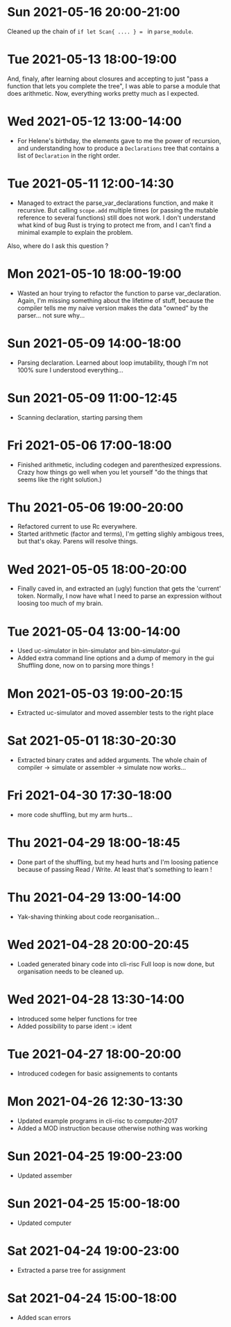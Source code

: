 # Sun 2021-05-16 20:00-21:00

Cleaned up the chain of `if let Scan{ .... } = ` in `parse_module`.

# Tue 2021-05-13 18:00-19:00
And, finaly, after learning about closures and accepting to just "pass a function that lets you complete the tree", 
I was able to parse a module that does arithmetic. Now, everything works pretty much as I expected.

# Wed 2021-05-12 13:00-14:00
- For Helene's birthday, the elements gave to me the power of recursion, and understanding
how to produce a `Declarations` tree that contains a list of `Declaration` in the right order.
 
# Tue 2021-05-11 12:00-14:30
- Managed to extract the parse_var_declarations function, and make it recursive.
But calling `scope.add` multiple times (or passing the mutable reference to several functions) still does not work. 
I don't understand what kind of bug Rust is trying to protect me from, and
I can't find a minimal example to explain the problem. 

Also, where do I ask this question ?

# Mon 2021-05-10 18:00-19:00
- Wasted an hour trying to refactor the function to parse var_declaration.
Again, I'm missing something about the lifetime of stuff, because
the compiler tells me my naive version makes the data "owned" by the parser... not sure why... 

# Sun 2021-05-09 14:00-18:00
- Parsing declaration. Learned about loop imutability, though I'm not 100% sure I understood
everything...

# Sun 2021-05-09 11:00-12:45
- Scanning declaration, starting parsing them
# Fri 2021-05-06 17:00-18:00
- Finished arithmetic, including codegen and parenthesized expressions.
Crazy how things go well when you let yourself "do the things that seems like the right solution.)
# Thu 2021-05-06 19:00-20:00
- Refactored current to use Rc<Scan> everywhere.
- Started arithmetic (factor and terms), I'm getting slighly ambigous trees, but that's okay.
Parens will resolve things.
# Wed 2021-05-05 18:00-20:00
- Finally caved in, and extracted an (ugly) function that gets the 'current' token.
Normally, I now have what I need to parse an expression without loosing too much of my brain.
# Tue 2021-05-04 13:00-14:00
- Used uc-simulator in bin-simulator and bin-simulator-gui
- Added extra command line options and a dump of memory in the gui
Shuffling done, now on to parsing more things !
# Mon 2021-05-03 19:00-20:15
- Extracted uc-simulator and moved assembler tests to the right place
# Sat 2021-05-01 18:30-20:30
- Extracted binary crates and added arguments.
The whole chain of compiler -> simulate or assembler -> simulate now works...
# Fri 2021-04-30 17:30-18:00
- more code shuffling, but my arm hurts...
# Thu 2021-04-29 18:00-18:45
- Done part of the shuffling, but my head hurts and I'm loosing patience because of 
  passing Read / Write. At least that's something to learn !
# Thu 2021-04-29 13:00-14:00
- Yak-shaving thinking about code reorganisation... 
# Wed 2021-04-28 20:00-20:45
- Loaded generated binary code into cli-risc
Full loop is now done, but organisation needs to be cleaned up.
# Wed 2021-04-28 13:30-14:00
- Introduced some helper functions for tree
- Added possibility to parse ident := ident
# Tue 2021-04-27 18:00-20:00
- Introduced codegen for basic assignements to contants
# Mon 2021-04-26 12:30-13:30
- Updated example programs in cli-risc to computer-2017
- Added a MOD instruction because otherwise nothing was working
# Sun 2021-04-25 19:00-23:00
- Updated assember
# Sun 2021-04-25 15:00-18:00
- Updated computer
# Sat 2021-04-24 19:00-23:00
- Extracted a parse tree for assignment
# Sat 2021-04-24 15:00-18:00
- Added scan errors
